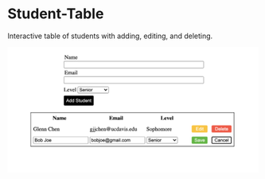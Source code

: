 # Student-Table

Interactive table of students with adding, editing, and deleting.

![Screenshot of table](./sample-images/img1.png)
